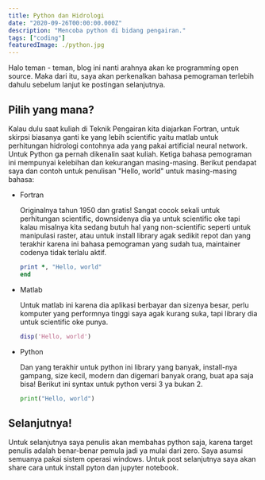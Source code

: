 ```yaml
---
title: Python dan Hidrologi
date: "2020-09-26T00:00:00.000Z"
description: "Mencoba python di bidang pengairan."
tags: ["coding"]
featuredImage: ./python.jpg
---
```


Halo teman - teman, blog ini nanti arahnya akan ke programming open source.
Maka dari itu, saya akan perkenalkan bahasa pemograman terlebih dahulu sebelum lanjut ke postingan selanjutnya.

## Pilih yang mana?

Kalau dulu saat kuliah di Teknik Pengairan kita diajarkan Fortran, untuk skirpsi biasanya ganti ke yang lebih scientific yaitu matlab untuk perhitungan hidrologi contohnya ada yang pakai artificial neural network. Untuk Python ga pernah dikenalin saat kuliah. Ketiga bahasa pemograman ini mempunyai kelebihan dan kekurangan masing-masing. Berikut pendapat saya dan contoh untuk penulisan "Hello, world" untuk masing-masing bahasa:

- Fortran

  Originalnya tahun 1950 dan gratis! Sangat cocok sekali untuk perhitungan scientific, downsidenya dia ya untuk scientific oke tapi kalau misalnya kita sedang butuh hal yang non-scientific seperti untuk manipulasi raster, atau untuk install library agak sedikit repot dan yang terakhir karena ini bahasa pemograman yang sudah tua, maintainer codenya tidak terlalu aktif.

  ```fortran
  print *, "Hello, world"
  end
  ```

- Matlab

  Untuk matlab ini karena dia aplikasi berbayar dan sizenya besar, perlu komputer yang performnya tinggi saya agak kurang suka, tapi library dia untuk scientific oke punya.

  ```matlab
  disp('Hello, world')
  ```

- Python

  Dan yang terakhir untuk python ini library yang banyak, install-nya gampang, size kecil, modern dan digemari banyak orang, buat apa saja bisa! Berikut ini syntax untuk python versi 3 ya bukan 2.

  ```python
  print("Hello, world")
  ```

## Selanjutnya!

Untuk selanjutnya saya penulis akan membahas python saja, karena target penulis adalah benar-benar pemula jadi ya mulai dari zero. Saya asumsi semuanya pakai sistem operasi windows. Untuk post selanjutnya saya akan share cara untuk install pyton dan jupyter notebook.
